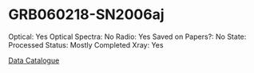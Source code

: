 # GRB060218-SN2006aj

Optical: Yes
Optical Spectra: No
Radio: Yes
Saved on Papers?: No
State: Processed
Status: Mostly Completed
Xray: Yes

[Data Catalogue](GRB060218-SN2006aj%208bd7fd17d83c493687b11e8d4a143d0d/Data%20Catalogue%2019f05d704b8d41239a01191db7554077.md)